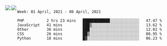 <a href="https://github.com/anuraghazra/github-readme-stats">
  <img align="left" src="https://github-readme-stats.vercel.app/api?username=Tanesan&count_private=true&show_icons=true" />
</a>
<a href="https://github.com/anuraghazra/github-readme-stats">
  <img align="left" src="https://github-readme-stats.vercel.app/api/top-langs/?username=Tanesan" />
</a>

<!--START_SECTION:waka-->
```text
Week: 01 April, 2021 - 08 April, 2021

PHP          2 hrs 23 mins   ████████████░░░░░░░░░░░░░   47.47 % 
JavaScript   41 mins         ███▒░░░░░░░░░░░░░░░░░░░░░   13.62 % 
Other        36 mins         ███░░░░░░░░░░░░░░░░░░░░░░   12.02 % 
CSS          26 mins         ██▒░░░░░░░░░░░░░░░░░░░░░░   08.95 % 
Python       18 mins         █▓░░░░░░░░░░░░░░░░░░░░░░░   06.23 % 
```
<!--END_SECTION:waka-->
